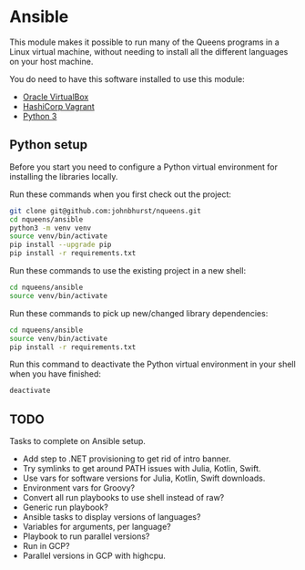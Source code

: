 # Ansible

This module makes it possible to run many of the Queens programs in a Linux virtual machine, without needing to install all the different languages on your host machine.

You do need to have this software installed to use this module:

* [Oracle VirtualBox](https://www.virtualbox.org/)
* [HashiCorp Vagrant](https://www.vagrantup.com/)
* [Python 3](https://www.python.org/)

## Python setup

Before you start you need to configure a Python virtual environment for installing the libraries locally.

Run these commands when you first check out the project:

``` bash
git clone git@github.com:johnbhurst/nqueens.git
cd nqueens/ansible
python3 -m venv venv
source venv/bin/activate
pip install --upgrade pip
pip install -r requirements.txt
```

Run these commands to use the existing project in a new shell:

``` bash
cd nqueens/ansible
source venv/bin/activate
```

Run these commands to pick up new/changed library dependencies:

``` bash
cd nqueens/ansible
source venv/bin/activate
pip install -r requirements.txt
```

Run this command to deactivate the Python virtual environment in your shell when you have finished:

``` bash
deactivate
```

## TODO

Tasks to complete on Ansible setup.

* Add step to .NET provisioning to get rid of intro banner.
* Try symlinks to get around PATH issues with Julia, Kotlin, Swift.
* Use vars for software versions for Julia, Kotlin, Swift downloads.
* Environment vars for Groovy?
* Convert all run playbooks to use shell instead of raw?
* Generic run playbook?
* Ansible tasks to display versions of languages?
* Variables for arguments, per language?
* Playbook to run parallel versions?
* Run in GCP?
* Parallel versions in GCP with highcpu.
